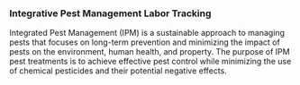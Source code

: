 ### Integrative Pest Management Labor Tracking
Integrated Pest Management (IPM) is a sustainable approach to managing pests that focuses on long-term prevention and minimizing the impact of pests on the environment, human health, and property. The purpose of IPM pest treatments is to achieve effective pest control while minimizing the use of chemical pesticides and their potential negative effects. 
